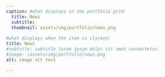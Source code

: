 ```yaml
---
caption: #what displays in the portfolio grid:
  title: News
  subtitle: 
  thumbnail: assets/img/portfolio/news.png
  
#what displays when the item is clicked:
title: News
#subtitle: subtitle lorem ipsum dolor sit amet consectetur.
#image: /assets/img/portfolio/news.png
alt: image alt text

---
```

